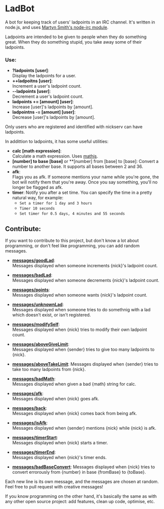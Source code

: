 LadBot
======

A bot for keeping track of users' ladpoints in an IRC channel. It's written in node.js, and uses [Martyn Smith's node-irc module](https://github.com/martynsmith/node-irc).

Ladpoints are intended to be given to people when they do something great. When they do something stupid, you take away some of their ladpoints.

### Use:

* **?ladpoints [user]**:  
  Display the ladpoints for a user.
* **++ladpoitns [user]**:  
  Increment a user's ladpoint count.
* **--ladpoints [user]**:  
  Decrement a user's ladpoint count.
* **ladpoints += [amount] [user]**:  
  Increase [user]'s ladpoints by [amount].
* **ladpointns -= [amount] [user]**:  
  Decrease [user]'s ladpoints by [amount].

Only users who are registered and identified with nickserv can have ladpoints.

In addittion to ladpoints, it has some useful utilities:

* **calc [math expression]**:  
  Calculate a math expression. Uses [mathjs](http://mathjs.org).
* **[number] to base [base]** or **[number] from [base] to [base]:
  Convert a number to another base. It supports all bases between 2 and 36.
* **afk**:  
  Flags you as afk. If someone mentions your name while you're gone, the bot will notify them that you're away. Once you say something, you'll no longer be flagged as afk.
* **timer**:
  Notify you after a set time. You can specify the time in a pretty natural way, for example:
	* `Set a timer for 1 day and 3 hours`
	* `Timer 10 seconds`
	* `Set timer for 0.5 days, 4 minutes and 55 seconds`

## Contribute:

If you want to contribute to this project, but don't know a lot about programming, or don't feel like programming, you can add random messages.

* **[messages/goodLad](https://github.com/mortie/LadBot/blob/master/messages/goodLad)**:  
  Messages displayed when someone increments {nick}'s ladpoint count.

* **[messages/badLad](https://github.com/mortie/LadBot/blob/master/messages/badLad)**:  
  Messages displayed when someone decrements {nick}'s ladpoint count.

* **[messages/points](https://github.com/mortie/LadBot/blob/master/messages/points)**:  
  Messages displayed when someone wants {nick}'s ladpoint count.

* **[messages/unknownLad](https://github.com/mortie/LadBot/blob/master/messages/unknownLad)**:  
  Messages displayed when someone tries to do somethnig with a lad which doesn't exist, or isn't registered.

* **[messages/modifySelf](https://github.com/mortie/LadBot/blob/master/messages/modifySelf)**:  
  Messages displayed when {nick} tries to modify their own ladpoint count.

* **[messages/aboveGiveLimit](https://github.com/mortie/LadBot/blob/master/messages/aboveGiveLimit)**:  
  Messages displayed when {sender} tries to give too many ladpoints to {nick}.

* **[messages/aboveTakeLimit](https://github.com/mortie/LadBot/blob/master/messages/aboveTakeLimit)**:
  Messages displayed when {sender} tries to take too many ladpoints from {nick}.

* **[messages/badMath](https://github.com/mortie/LadBot/blob/master/messages/badCalc)**:  
  Messages displayed when given a bad {math} string for calc.

* **[messages/afk](https://github.com/mortie/LadBot/blob/master/messages/afk)**:  
  Messages displayed when {nick} goes afk.

* **[messages/back](https://github.com/mortie/LadBot/blob/master/messages/back)**:  
  Messages displayed when {nick} comes back from being afk.

* **[messages/isAfk](https://github.com/mortie/LadBot/blob/master/messages/isAfk)**:  
  Messages displayed when {sender} mentions {nick} while {nick} is afk.

* **[messages/timerStart](https://github.com/mortie/LadBot/blob/master/messages/timerStart)**:  
  Messages displayed when {nick} starts a timer.

* **[messages/timerEnd](https://github.com/mortie/LadBot/blob/master/messages/timerEnd)**:  
  Messages displayed when {nick}'s timer ends.
* **[messages/badBaseConvert](https://github.com/mortie/blob/master/messages/badBaseConvert)**:
  Messages displayed when {nick} tries to convert errorously from {number} in base {fromBase} to {toBase}.

 Each new line is its own message, and the messages are chosen at random. Feel free to pull request with creative messages!
 
 If you know programming on the other hand, it's basically the same as with any other open source project: add features, clean up code, optimise, etc.
